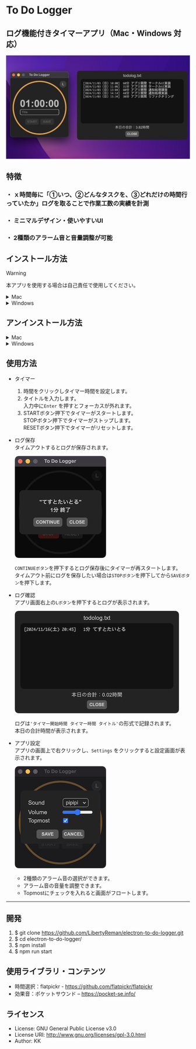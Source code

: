 # To Do Logger

## ログ機能付きタイマーアプリ（Mac・Windows 対応）

![1](img/1.jpeg)

## 特徴

### ・ ｘ時間毎に「①いつ、②どんなタスクを、③どれだけの時間行っていたか」ログを取ることで作業工数の実績を計測

### ・ ミニマルデザイン・使いやすいUI

### ・ 2種類のアラーム音と音量調整が可能

## インストール方法

> [!WARNING]
> 本アプリを使用する場合は自己責任で使用してください。

<details>
<summary>Mac</summary>

1. **[ここから](https://liba-b.work/electron%e3%82%92%e4%bd%bf%e3%81%a3%e3%81%9f%e3%83%ad%e3%82%b0%e6%a9%9f%e8%83%bd%e4%bb%98%e3%81%8d%e3%82%bf%e3%82%a4%e3%83%9e%e3%83%bc%e3%82%a2%e3%83%97%e3%83%aa%e3%81%ae%e9%96%8b%e7%99%ba/)** インストーラー（dmgファイル）をダウンロード  
ダブルクリックでインストーラーを起動し、アイコンをドラッグしてアプリを追加
1. ターミナルを起動し、次のコマンドを実行

    `xattr -rc /Applications/To\ Do\ Logger.app; echo $?`

    `0`が出力されればインストール完了

</details>

<details>
<summary>Windows</summary>

* **[ここから](https://liba-b.work/electron%e3%82%92%e4%bd%bf%e3%81%a3%e3%81%9f%e3%83%ad%e3%82%b0%e6%a9%9f%e8%83%bd%e4%bb%98%e3%81%8d%e3%82%bf%e3%82%a4%e3%83%9e%e3%83%bc%e3%82%a2%e3%83%97%e3%83%aa%e3%81%ae%e9%96%8b%e7%99%ba/)** インストーラー（exeファイル）をダウンロード  
ダブルクリックでインストーラーを起動しアプリをインストールする  
※ システムにアプリをインストールせずに使用したい場合は、ポータブル版を使用してください。

</details>


## アンインストール方法

<details>
<summary>Mac</summary>

* アプリケーションフォルダから`To Do Logger.app`を削除する

</details>

<details>
<summary>Windows</summary>

* `プログラムの追加と削除`から`To Do Logger`を削除する

</details>

## 使用方法

* タイマー  
  1. 時間をクリックしタイマー時間を設定します。
  1. タイトルを入力します。  
  入力中に`Enter` を押すとフォーカスが外れます。
  1. STARTボタン押下でタイマーがスタートします。  
  STOPボタン押下でタイマーがストップします。  
  RESETボタン押下でタイマーがリセットします。  

* ログ保存  
  タイムアウトするとログが保存されます。  

  ![3](img/2.png)

  `CONTINUEボタン`を押下するとログ保存後にタイマーが再スタートします。  
  タイムアウト前にログを保存したい場合は`STOPボタン`を押下してから`SAVEボタン`を押下します。  

* ログ確認  
  アプリ画面右上の`Lボタン`を押下するとログが表示されます。  

  ![3](img/3.png)

  ログは`'タイマー開始時間 タイマー時間 タイトル'`の形式で記録されます。  
  本日の合計時間が表示されます。  

* アプリ設定  
  アプリの画面上で右クリックし、`Settings` をクリックすると設定画面が表示されます。  

  ![3](img/4.png)

  * 2種類のアラーム音の選択ができます。
  * アラーム音の音量を調整できます。
  * Topmostにチェックを入れると画面がフロートします。

---

## 開発

1. $ git clone <https://github.com/LibertyReman/electron-to-do-logger.git>
1. $ cd electron-to-do-logger/
1. $ npm install
1. $ npm run start

## 使用ライブラリ・コンテンツ

* 時間選択：flatpickr - https://github.com/flatpickr/flatpickr
* 効果音：ポケットサウンド – https://pocket-se.info/

## ライセンス

* License: GNU General Public License v3.0
* License URI: <http://www.gnu.org/licenses/gpl-3.0.html>
* Author: KK

